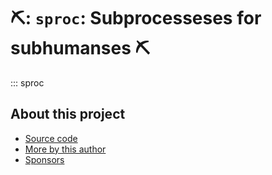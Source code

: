 # ⛏: `sproc`: Subprocesseses for subhumanses ⛏

::: sproc

## About this project

* [ Source code ]( https://github.com/rec/sproc )
* [ More by this author ]( https://github.com/rec )
* [ Sponsors ]( https://github.com/sponsors/rec )
